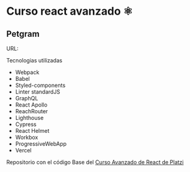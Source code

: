 # Curso react avanzado ⚛️

## Petgram

URL:

Tecnologias utilizadas

* Webpack
* Babel
* Styled-components
* Linter standardJS
* GraphQL
* React Apollo
* ReachRouter
* Lighthouse
* Cypress
* React Helmet
* Workbox
* ProgressiveWebApp
* Vercel

Repositorio con el código Base del [Curso Avanzado de React de Platzi](https://platzi.com/cursos/react-avanzado/)
